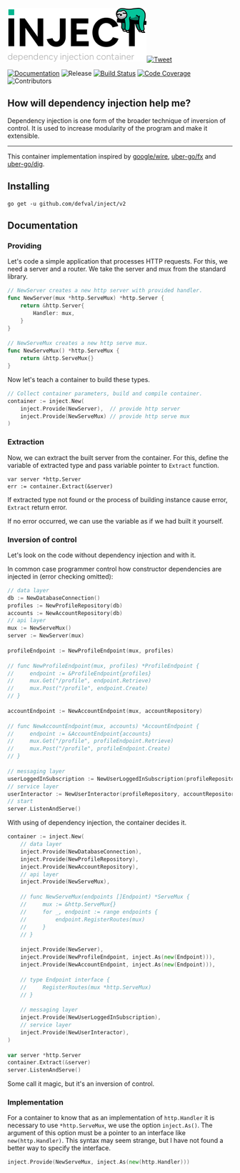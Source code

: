 <img width="312"
src="https://github.com/defval/inject/raw/master/logo.png">[![Tweet](https://img.shields.io/twitter/url/http/shields.io.svg?style=social)](https://twitter.com/intent/tweet?text=Dependency%20injection%20container%20for%20Golang&url=https://github.com/defval/inject&hashtags=golang,go,di,dependency-injection)

[![Documentation](https://img.shields.io/badge/godoc-reference-blue.svg?color=24B898&style=for-the-badge&logo=go&logoColor=ffffff)](https://godoc.org/github.com/defval/inject)
![Release](https://img.shields.io/github/tag/defval/inject.svg?label=release&color=24B898&logo=github&style=for-the-badge)
[![Build Status](https://img.shields.io/travis/defval/inject.svg?style=for-the-badge&logo=travis)](https://travis-ci.org/defval/inject)
[![Code Coverage](https://img.shields.io/codecov/c/github/defval/inject.svg?style=for-the-badge&logo=codecov)](https://codecov.io/gh/defval/inject)
![Contributors](https://img.shields.io/github/contributors/defval/inject.svg?style=for-the-badge)

## How will dependency injection help me?

Dependency injection is one form of the broader technique of inversion
of control. It is used to increase modularity of the program and make it
extensible.

--------

This container implementation inspired by
[google/wire](https://github.com/google/wire),
[uber-go/fx](https://github.com/uber-go/fx) and
[uber-go/dig](https://github.com/uber-go/dig).


## Installing

```shell
go get -u github.com/defval/inject/v2
```

## Documentation

### Providing

Let's code a simple application that processes HTTP requests. For this,
we need a server and a router. We take the server and mux from the
standard library.

```go
// NewServer creates a new http server with provided handler. 
func NewServer(mux *http.ServeMux) *http.Server {
	return &http.Server{
		Handler: mux,
	}
}

// NewServeMux creates a new http serve mux.
func NewServeMux() *http.ServeMux {
	return &http.ServeMux{}
}
```

Now let's teach a container to build these types.

```go
// Collect container parameters, build and compile container.
container := inject.New(
	inject.Provide(NewServer),  // provide http server
	inject.Provide(NewServeMux) // provide http serve mux
)
```

### Extraction

Now, we can extract the built server from the container. For this,
define the variable of extracted type and pass variable pointer to
`Extract` function.

```
var server *http.Server
err := container.Extract(&server)
```

If extracted type not found or the process of building instance cause
error, `Extract` return error.

If no error occurred, we can use the variable as if we had built it
yourself.

### Inversion of control

Let's look on the code without dependency injection and with it.

In common case programmer control how constructor dependencies are
injected in (error checking omitted):

```go
// data layer
db := NewDatabaseConnection()
profiles := NewProfileRepository(db)
accounts := NewAccountRepository(db)
// api layer
mux := NewServeMux()
server := NewServer(mux)

profileEndpoint := NewProfileEndpoint(mux, profiles)

// func NewProfileEndpoint(mux, profiles) *ProfileEndpoint {
//     endpoint := &ProfileEndpoint{profiles}
//     mux.Get("/profile", endpoint.Retrieve)
//     mux.Post("/profile", endpoint.Create)
// }

accountEndpoint := NewAccountEndpoint(mux, accountRepository)

// func NewAccountEndpoint(mux, accounts) *AccountEndpoint {
//     endpoint := &AccountEndpoint{accounts}
//     mux.Get("/profile", profileEndpoint.Retrieve)
//     mux.Post("/profile", profileEndpoint.Create)
// }

// messaging layer
userLoggedInSubscription := NewUserLoggedInSubscription(profileRepository)
// service layer
userInteractor := NewUserInteractor(profileRepository, accountRepository)
// start
server.ListenAndServe()
```

With using of dependency injection, the container decides it.

```go
container := inject.New(
	// data layer
	inject.Provide(NewDatabaseConnection),
	inject.Provide(NewProfileRepository),
	inject.Provide(NewAccountRepository),
	// api layer
	inject.Provide(NewServeMux),
	
	// func NewServeMux(endpoints []Endpoint) *ServeMux {
	//     mux := &http.ServeMux{}
	//     for _, endpoint := range endpoints {
	//         endpoint.RegisterRoutes(mux)
	//     }
	// }
	
	inject.Provide(NewServer),
	inject.Provide(NewProfileEndpoint, inject.As(new(Endpoint))),
	inject.Provide(NewAccountEndpoint, inject.As(new(Endpoint))),
	
	// type Endpoint interface {
	//     RegisterRoutes(mux *http.ServeMux)
	// }
	
	// messaging layer
	inject.Provide(NewUserLoggedInSubscription),
	// service layer
	inject.Provide(NewUserInteractor),
)

var server *http.Server
container.Extract(&server)
server.ListenAndServe()
```


Some call it magic, but it's an inversion of control.

### Implementation

For a container to know that as an implementation of `http.Handler` it
is necessary to use `*http.ServeMux`, we use the option `inject.As()`.
The argument of this option must be a pointer to an interface like
`new(http.Handler)`. This syntax may seem strange, but I have not found
a better way to specify the interface.

```go
inject.Provide(NewServeMux, inject.As(new(http.Handler)))
```


